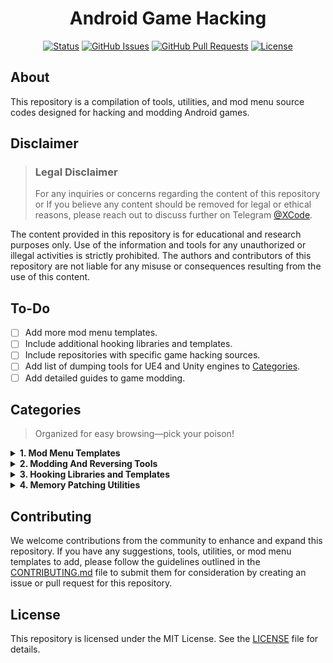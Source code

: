 <h1 align="center">Android Game Hacking</h1>

<div align="center">

  [![Status](https://img.shields.io/badge/status-active-success.svg)]() 
  [![GitHub Issues](https://img.shields.io/github/issues/1337Xcode/Android-Game-Hacking.svg)](https://github.com/1337Xcode/Android-Game-Hacking/issues)
  [![GitHub Pull Requests](https://img.shields.io/github/issues-pr/1337Xcode/Android-Game-Hacking.svg)](https://github.com/1337Xcode/Android-Game-Hacking/pulls)
  [![License](https://img.shields.io/badge/license-MIT-blue.svg)](/LICENSE)

</div>

## About

This repository is a compilation of tools, utilities, and mod menu source codes designed for hacking and modding Android games.

## Disclaimer
> ### Legal Disclaimer
> For any inquiries or concerns regarding the content of this repository or If you believe any content should be removed for legal or ethical reasons, please reach out to discuss further on Telegram [@XCode](https://t.me/XCode).

The content provided in this repository is for educational and research purposes only. Use of the information and tools for any unauthorized or illegal activities is strictly prohibited. The authors and contributors of this repository are not liable for any misuse or consequences resulting from the use of this content.

## To-Do

- [ ] Add more mod menu templates.
- [ ] Include additional hooking libraries and templates.
- [ ] Include repositories with specific game hacking sources.
- [ ] Add list of dumping tools for UE4 and Unity engines to [Categories](#Categories).
- [ ] Add detailed guides to game modding.

## Categories
> Organized for easy browsing—pick your poison!

<details>
<summary><b>1. Mod Menu Templates</b></summary>

<br>

<details style="margin-left: 20px;">
<summary><i>1.1 Internal Mod Menu Templates</i></summary>

| Link | Description |
| --- | --- |
| [Android-Mod-Menu](https://github.com/LGLTeam/Android-Mod-Menu) | A Java based mod menu template for Unity (portable to any) |
| [Android-Login-Form-Java](https://github.com/LGLTeam/Android-Login-Form-Java) | A Java based menu template with simple login form. |
| [Android-Hooking-Patching-Template](https://github.com/LGLTeam/Android-Hooking-Patching-Template) | A Hooking and Patching menu template for Android. |
| [Mod-Menu-Without-Overlay-Permission-Demo](https://github.com/LGLTeam/Mod-Menu-Without-Overlay-Permission-Demo) | A mod menu template without overlay permission requirement. |
| [Android-Mod-Menu-Animation](https://github.com/LGLTeam/Android-Mod-Menu-Animation) | A mod menu template with animation. |
| [VipMod-Mod-Menu-With-Canvas](https://github.com/LGLTeam/VipMod-Mod-Menu-With-Canvas) | A Canvas based mod menu template. |
| [Android-Mod-Menu-Kotlin](https://github.com/LGLTeam/Android-Mod-Menu-Kotlin) | A Kotlin based mod menu template. |
| [UnityModMenuAndroid](https://github.com/AndnixSH/UnityModMenuAndroid) | A Unity DLL mod menu template. |
| [ImGui-Android-Mod-Menu](https://github.com/FrenchModding/ImGui-Android-Mod-Menu) | An ImGui based mod menu source for Unity. |
| [Android-Mod-Menu-ImGui](https://github.com/gameSecMaterials/Android-Mod-Menu-ImGui) | An ImGui based mod menu template for Unity3D (ex. Granny 3). |
| [Android-Mod-Menu-ImGui](https://github.com/c4-off/Android-Mod-Menu-ImGui) | An Advanced ImGui based mod menu template for Unity. |
| [Android_ImGui_Surface_Mod_Menu_Template](https://github.com/LaughingMuffin/android_imgui_surface_mod_menu_template) | An ImGUI GLSurfaceView based mod menu template. |
| [Android-ImGui-Mod-Menu](https://github.com/reveny/Android-ImGui-Mod-Menu) | An ImGui menu template with remap hide for Unity (portable to UE4) |

</details>

<details style="margin-left: 20px;">
<summary><i>1.2 External Mod Menu Templates</i></summary>

:warning: **Warning:** Intermediate knowledge of C++ required for module based templates to avoid bootloops.

| Link | Description |
| --- | --- |
| [Zygisk-ImGui-Mod-Menu](https://github.com/reveny/Zygisk-ImGui-Mod-Menu) | A Zygisk module based ImGui menu template. |
| [Zygisk-ImGui-Menu](https://github.com/fedes1to/Zygisk-ImGui-Menu) | A Zygisk module based ImGui menu template for Unity (portable) |
| :x: | Application-based sources will be added soon.
</details>

</details>

<details>
<summary><b>2. Modding And Reversing Tools</b></summary>

<br>

<details>
  <summary><i>2.1 Disassemblers</i></summary>

| Tool Link                                                      | Description                                         |
| --- | --- |
| [IDA Pro](https://www.hex-rays.com/products/ida/)              | Interactive Disassembler.                           |
| [Ghidra](https://ghidra-sre.org/)                              | Software reverse engineering suite.                 |
| [radare2](https://github.com/radareorg/radare2)                | UNIX-like reverse engineering framework and command-line toolset. |
</details>

<details>
<summary><i>2.2 Decompilers</i></summary>

| Tool | Description |
|------|-------------|
| [Apktool](https://github.com/iBotPeaches/Apktool) | A tool for reverse engineering Android apk files. |
| [jadx](https://github.com/skylot/jadx) | Dex to Java decompiler. |
| [fernflower](https://github.com/fesh0r/fernflower) | Unofficial mirror of FernFlower Java decompiler. |
| [Krakatau](https://github.com/Storyyeller/Krakatau) | Java decompiler, assembler, and disassembler. |
| [Bytecode-Viewer](https://github.com/Konloch/bytecode-viewer) | Powerfull GUI for multiple decompilers like JADX, Fernflower, Krakatau, smali and co. |
| [dex2jar](https://github.com/pxb1988/dex2jar) | Tools to work with android .dex and java .class files. |

</details>

</details>

<details>
  <summary><b>3. Hooking Libraries and Templates</b></summary>

<br>

<details>
  <summary><i>3.0 General Hook Frameworks</i></summary>

| Link | Description |
| ---- | ---- |
| [Dobby](https://github.com/jmpews/Dobby) | A lightweight, multi-platform, multi-architecture hook framework.. |
| [subhook](https://github.com/zeex/subhook) | A simple hooking library for C/C++ (x86 only, 32/64-bit, no dependencies) |
| [whale](https://github.com/aslody/whale) | A hook framework for Android/IOS/Linux/MacOS. |
| [TLSHook](https://github.com/keith2018/TLSHook) | An opengl es function call hook for Android. |
</details>

<details>
  <summary><i>3.1 inline Hooks</i></summary>

| Link | Description |
| ---- | ---- |
| [And64InlineHook](https://github.com/Rprop/And64InlineHook) | Lightweight ARMv8-A(ARM64, AArch64, Little-Endian) Inline Hook Library for Android C/C++. |
| [SubstrateHook](https://github.com/Octowolve/Substrate-Hooking-Example) | A simple template for the usage example of Cydia Substrate. |
| [ShadowHook](https://github.com/bytedance/android-inline-hook) | An inline hook library for Android apps. |
| [SandHook](https://github.com/ganyao114/SandHook) | An Android Native Inline Hook. |
| [Android-Inline-Hook](https://github.com/ele7enxxh/Android-Inline-Hook) | thumb16 thumb32 arm32 inlineHook in Android. |
</details>

<details>
  <summary><i>3.2 PLT Hooks</i></summary>

| Link | Description |
| ---- | ---- |
| [xHook](https://github.com/iqiyi/xHook) | A PLT hook library for Android native ELF. |
| [bhook](https://github.com/bytedance/bhook) | A PLT hook framework for Android apps. |
| [LSPlt](https://github.com/LSPosed/LSPlt) | A Simple PLT hook for Android. |
| [plthook](https://github.com/kubo/plthook) | A Multiplatform PLT(Procedure Linkage Table) Hook. |
</details>

</details>

<details>
<summary><b>4. Memory Patching Utilities</b></summary>

<br>

<details style="margin-left: 20px;">
<summary><i>4.1 Internal Memory Patching</i></summary>

| Link | Description |
| --- | --- |
| [KittyMemory](https://github.com/MJx0/KittyMemory) | A library for runtime code patching on both Android and iOS. |
| [ByNameModding](https://github.com/ByNameModding/BNM-Android) | A library for modding il2cpp games by classes, methods, field names on Android. |
</details>

<details style="margin-left: 20px;">
<summary><i>4.2 External Memory Patching</i></summary>
  
| Link | Description |
| --- | --- |
| [KittyMemoryEx](https://github.com/MJx0/KittyMemoryEx) | A library for runtime code patching on both Android and Linux. |
| [Android-Memory-Tools](https://github.com/Anonym0usWork1221/C-Android-Memory-Tool) | A C++ tool that provides functionality for reading and writing memory of a target process. |
</details>

</details>

## Contributing

We welcome contributions from the community to enhance and expand this repository. If you have any suggestions, tools, utilities, or mod menu templates to add, please follow the guidelines outlined in the [CONTRIBUTING.md](CONTRIBUTING.md) file to submit them for consideration by creating an issue or pull request for this repository.

## License

This repository is licensed under the MIT License. See the [LICENSE](LICENSE) file for details.
